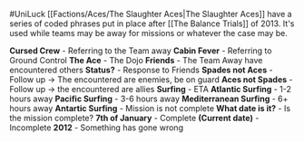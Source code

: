 #UniLuck 
[[Factions/Aces/The Slaughter Aces|The Slaughter Aces]] have a series of coded phrases put in place after [[The Balance Trials]] of 2013. It's used while teams may be away for missions or whatever the case may be.

**Cursed Crew** - Referring to the Team away
**Cabin Fever** - Referring to Ground Control
**The Ace** - The Dojo
**Friends** - The Team Away have encountered others
**Status?** - Response to Friends
**Spades not Aces** - Follow up -> The encountered are enemies, be on guard
**Aces not Spades** - Follow up -> the encountered are allies
**Surfing** - ETA
**Atlantic Surfing** - 1-2 hours away
**Pacific Surfing** - 3-6 hours away
**Mediterranean Surfing** - 6+ hours away
**Antartic Surfing** - Mission is not complete
**What date is it?** - Is the mission complete?
**7th of January** - Complete
**(Current date)** - Incomplete
**2012** - Something has gone wrong